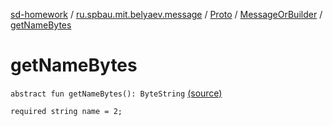 [sd-homework](../../../index.md) / [ru.spbau.mit.belyaev.message](../../index.md) / [Proto](../index.md) / [MessageOrBuilder](index.md) / [getNameBytes](.)

# getNameBytes

`abstract fun getNameBytes(): ByteString` [(source)](https://github.com/StasBel/sd-homework/blob/InstantMessenger/src/main/kotlin/ru/spbau/mit/belyaev/message/Proto.java#L36)

`required string name = 2;`

